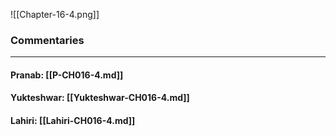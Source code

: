 ![[Chapter-16-4.png]]

### Commentaries

---

#### Pranab: [[P-CH016-4.md]]

#### Yukteshwar: [[Yukteshwar-CH016-4.md]]

#### Lahiri: [[Lahiri-CH016-4.md]]
